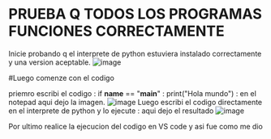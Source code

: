 # PRUEBA Q TODOS LOS PROGRAMAS FUNCIONES CORRECTAMENTE

Inicie probando q el interprete de python estuviera instalado correctamente y una version aceptable.
![image](https://github.com/user-attachments/assets/b89a7f57-e5d2-4a96-b34c-49a9078c8e70)

#Luego comenze con el codigo

priemro escribi el codigo : if __name__ == "__main__" : print("Hola mundo") : en el notepad aqui dejo la imagen.
![image](https://github.com/user-attachments/assets/cb76c411-40ad-4a8d-a916-7689532aa150)
Luego escribi el codigo directamente en el interprete de python y lo ejecute : aqui dejo el resultado 
![image](https://github.com/user-attachments/assets/63799656-445e-453b-a2cf-925df8a880f8)

Por ultimo realice la ejecucion del codigo en VS code y asi fue como me dio
